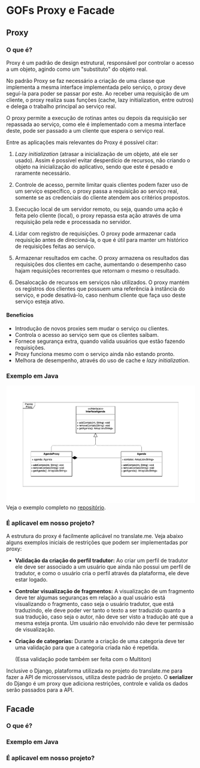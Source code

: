 # GOFs Proxy e Facade

## Proxy
### O que é?
Proxy é um padrão de design estrutural, responsável por controlar o acesso a um objeto, agindo como um "substituto" do objeto real.

No padrão Proxy se faz necessário a criação de uma classe que implementa a mesma interface implementada pelo serviço, o proxy deve seguí-la para poder se passar por este. Ao receber uma requisição de um cliente, o proxy realiza suas funções (cache, lazy initialization, entre outros) e delega o trabalho principal ao serviço real.

O proxy permite a execução de rotinas antes ou depois da requisição ser repassada ao serviço, como ele é implementado com a mesma interface deste, pode ser passado a um cliente que espera o serviço real.

Entre as aplicações mais relevantes do Proxy é possível citar:
1. _Lazy initialization_ (atrasar a inicialização de um objeto, até ele ser usado). Assim é possível evitar desperdício de recursos, não criando o objeto na inicialização do aplicativo, sendo que este é pesado e raramente necessário.

2. Controle de acesso, permite limitar quais clientes podem fazer uso de um serviço específico, o proxy passa a requisição ao serviço real, somente se as credenciais do cliente atendem aos critérios propostos. 

3. Execução local de um servidor remoto, ou seja, quando uma ação é feita pelo cliente (local), o proxy repassa esta ação através de uma requisição pela rede e processada no servidor.

4. Lidar com registro de requisições. O proxy pode armazenar cada requisição antes de direcioná-la, o que é útil para manter um histórico de requisições feitas ao serviço.

5. Armazenar resultados em cache. O proxy armazena os resultados das requisições dos clientes em cache, aumentando o desempenho caso hajam requisições recorrentes que retornam o mesmo o resultado. 

6. Desalocação de recursos em serviços não utilizados. O proxy mantém os registros dos clientes que possuem uma referência à instância do serviço, e pode desativá-lo, caso nenhum cliente que faça uso deste serviço esteja ativo.


#### Benefícios
* Introdução de novos proxies sem mudar o serviço ou clientes.
* Controla o acesso ao serviço sem que os clientes saibam.
* Fornece segurança extra, quando valida usuários que estão fazendo requisições. 
* Proxy funciona mesmo com o serviço ainda não estando pronto.
* Melhora de desempenho, através do uso de cache e _lazy initialization_.

### Exemplo em Java
![](../../../assets/desenho/padroes/DiagramaProxy.png)
Veja o exemplo completo no [repositório](https://github.com/translate-me/exemplosGOF/tree/master/proxy).

### É aplicavel em nosso projeto?
A estrutura do proxy é facilmente aplicável no translate.me. Veja abaixo alguns exemplos iniciais de restrições que podem ser implementadas por proxy:

* __Validação da criação do perfil tradutor:__ Ao criar um perfil de tradutor ele deve ser associado a um usuário que ainda não possui um perfil de tradutor, e como o usuário cria o perfil através da plataforma, ele deve estar logado.

* __Controlar visualização de fragmentos:__ A visualização de um fragmento deve ter algumas seguranças em relação a qual usuário está visualizando o fragmento, caso seja o usuário tradutor, que está traduzindo, ele deve poder ver tanto o texto a ser traduzido quanto a sua tradução, caso seja o autor, não deve ser visto a tradução até que a mesma esteja pronta. Um usuário não envolvido não deve ter permissão de visualização.

* __Criação de categorias:__ Durante a criação de uma categoria deve ter uma validação para que a categoria criada não é repetida.

    (Essa validação pode também ser feita com o Multiton)

Inclusive o Django, plataforma utilizada no projeto do translate.me para fazer a API de microsservissos, utiliza deste padrão de projeto. O __serializer__ do Django é um proxy que adiciona restrições, controle e valida os dados serão passados para a API.



## Facade
### O que é?

### Exemplo em Java

### É aplicavel em nosso projeto?